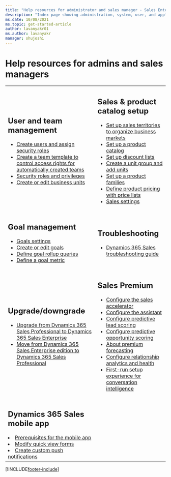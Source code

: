 ```yaml
---
title: "Help resources for administrator and sales manager - Sales Enterprise | MicrosoftDocs"
description: "Index page showing administration, system, user, and application configurations for Dynamics 365 Sales."
ms.date: 10/08/2021
ms.topic: get-started-article
author: lavanyakr01
ms.author: lavanyakr
manager: shujoshi
---
```

# Help resources for admins and sales managers 

<table>

<tr><td>
<h2>User and team management </h2>
<ul>
<li><a href="/power-platform/admin/create-users-assign-online-security-roles" data-raw-source="[Create users and assign security roles](/power-platform/admin/create-users-assign-online-security-roles)">Create users and assign security roles</a></li>
<li><a href="/power-platform/admin/create-team-template-add-entity-form" data-raw-source="[Create a team template to control access rights for automatically created teams](/power-platform/admin/create-team-template-add-entity-form)">Create a team template to control access rights for automatically created teams</a></li>
<li><a href="/power-platform/admin/security-roles-privileges" data-raw-source="[Security roles and privileges](/power-platform/admin/security-roles-privileges)">Security roles and privileges</a></li>
<li><a href="/power-platform/admin/create-edit-business-units" data-raw-source="[Create or edit business units](/power-platform/admin/create-edit-business-units)">Create or edit business units</a></li>

</td><td>

<h2>Sales & product catalog setup </h2>
<ul>
<li><a href="/power-platform/admin/set-up-sales-territories-organize-business-markets-geographical-area" data-raw-source="[Set up sales territories to organize business markets by geographical area](/power-platform/admin/set-up-sales-territories-organize-business-markets-geographical-area)">Set up sales territories to organize business markets</a></li>
<li><a href="set-up-product-catalog-walkthrough.md" data-raw-source="[Set up a product catalog](set-up-product-catalog-walkthrough.md)">Set up a product catalog</a></li>
<li><a href="set-up-discount-list.md" data-raw-source="[Set up discount lists](set-up-discount-list.md)">Set up discount lists</a></li>
<li><a href="create-unit-group-add-units-that-group.md" data-raw-source="[Create a unit group and add units](create-unit-group-add-units-that-group.md)">Create a unit group and add units</a></li>
<li><a href="create-product-family.md" data-raw-source="[Set up a product families](create-product-family.md)">Set up a product families</a></li>
<li><a href="create-price-lists-price-list-items-define-pricing-products.md" data-raw-source="[Define product pricing with price lists](create-price-lists-price-list-items-define-pricing-products.md)">Define product pricing with price lists</a></li>
<li><a href="/power-platform/admin/system-settings-dialog-box-sales-tab" data-raw-source="[Sales settings](/power-platform/admin/system-settings-dialog-box-sales-tab)">Sales settings</a></li>
</ul>


</td></tr>

<tr><td>
<h2>Goal management</h2>
<ul>
<li><a href="/power-platform/admin/system-settings-dialog-box-goals-tab" data-raw-source="[Goals settings](/power-platform/admin/system-settings-dialog-box-goals-tab)">Goals settings</a></li>
<li><a href="create-edit-goal-sales.md" data-raw-source="[Create or edit goals](create-edit-goal-sales.md)">Create or edit goals</a></li>
<li><a href="create-edit-goal-rollup-query-sales.md" data-raw-source="[Define goal rollup queries](create-edit-goal-rollup-query-sales.md)">Define goal rollup queries</a></li>
<li><a href="create-edit-goal-metric.md" data-raw-source="[Define a goal metric](create-edit-goal-metric.md)">Define a goal metric</a></li>
</ul>


</td><td>

<h2>Troubleshooting</h2>
<ul>
<li><a href="troubleshooting.md" data-raw-source="[Dynamics 365 Sales troubleshooting guide](troubleshooting.md)">Dynamics 365 Sales troubleshooting guide</a></li>
</ul>


</td></tr>

<tr><td>

<h2>Upgrade/downgrade</h2>
<ul>
<li><a href="upgrade-sales-professional-sales-enterprise.md" data-raw-source="[Upgrade from Dynamics 365 Sales Professional to Dynamics 365 Sales Enterprise](upgrade-sales-professional-sales-enterprise.md)">Upgrade from Dynamics 365 Sales Professional to Dynamics 365 Sales Enterprise</a> </li>
<li><a href="move-sales-enterprise-sales-professional.md" data-raw-source="[Move from Dynamics 365 Sales Enterprise edition to Dynamics 365 Sales Professional](move-sales-enterprise-sales-professional.md)">Move from Dynamics 365 Sales Enterprise edition to Dynamics 365 Sales Professional</a> </li>
</ul>


</td><td>
<h2>Sales Premium</h2>
<ul>
<li><a href="enable-configure-sales-accelerator.md" data-raw-source="[Configure the sales accelerator](enable-configure-sales-accelerator.md)">Configure the sales accelerator</a></li>
<li><a href="configure-assistant.md" data-raw-source="[Configure the assistant](configure-assistant.md)">Configure the assistant</a></li>
<li><a href="configure-predictive-lead-scoring.md" data-raw-source="[Configure predictive lead scoring](configure-predictive-lead-scoring.md)">Configure predictive lead scoring</a></li>
<li><a href="configure-predictive-opportunity-scoring.md" data-raw-source="[Configure predictive opportunity scoring](configure-predictive-opportunity-scoring.md)">Configure predictive opportunity scoring</a></li>
<li><a href="configure-premium-forecasting.md" data-raw-source="[About premium forecasting](configure-premium-forecasting.md)">About premium forecasting</a></li>
<li><a href="configure-relationship-analytics.md" data-raw-source="[Configure relationship analytics and health](configure-relationship-analytics.md)">Configure relationship analytics and health</a></li>
<li><a href="fre-setup-sales-insight-app.md" data-raw-source="[First-run setup experience for conversation intelligence](fre-setup-sales-insight-apps.md)">First-run setup experience for conversation intelligence</a></li>
</ul>


</td></tr>

<tr>
<td>
<h2>Dynamics 365 Sales mobile app</h2>
<li><a href="sales-mobile/prereq-sales-mobile.md" data-raw-source="[Prerequisites for the mobile app](sales-mobile/prereq-sales-mobile.md)">Prerequisites for the mobile app</a></li>
<li><a href="sales-mobile/modify-quick-view-form.md" data-raw-source="[Modify quick view forms](sales-mobile/modify-quick-view-form.md)">Modify quick view forms</a></li>
<li><a href="sales-mobile/create-push-notification.md" data-raw-source="[Create custom push notifications](sales-mobile/create-push-notification.md)">Create custom push notifications</a></li>
</td>
</tr>

</table>


[!INCLUDE[footer-include](../includes/footer-banner.md)]
